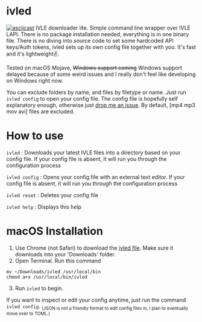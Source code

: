 # ivled
[![asciicast](https://asciinema.org/a/EwQph5N9EHTifKmH4CpdSQYdj.png)](https://asciinema.org/a/EwQph5N9EHTifKmH4CpdSQYdj)
IVLE downloader lite. Simple command line wrapper over IVLE LAPI. There is no package installation needed, everything is in one binary file. There is no diving into source code to set some hardcoded API keys/Auth tokens, ivled sets up its own config file together with you. It's fast and it's lightweight✌️.

Tested on macOS Mojave, <s>Windows support coming</s> Windows support delayed because of some weird issues and I really don't feel like developing on Windows right now.

You can exclude folders by name, and files by filetype or name. Just run `ivled config` to open your config file. The config file is hopefully self explanatory enough, otherwise just [drop me an issue](https://github.com/bokwoon95/ivled/issues). By default, [mp4 mp3 mov avi] files are excluded.

# How to use
`ivled`        : Downloads your latest IVLE files into a directory based on your config file.
               If your config file is absent, it will run you through the configuration process
               
`ivled config` : Opens your config file with an external text editor.
               If your config file is absent, it will run you through the configuration process
               
`ivled reset`  : Deletes your config file

`ivled help`   : Displays this help

# macOS Installation
1. Use Chrome (not Safari) to download the [ivled file](https://github.com/bokwoon95/ivled/blob/master/ivled). Make sure it downloads into your 'Downloads' folder.
2. Open Terminal. Run this command
```
mv ~/Downloads/ivled /usr/local/bin
chmod a+x /usr/local/bin/ivled
```
3. Run `ivled` to begin.

If you want to inspect or edit your config anytime, just run the command `ivled config`. <sub>(JSON is not a friendly format to edit config files in, I plan to eventually move over to TOML.)</sub>
